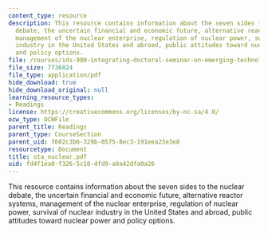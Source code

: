 ```yaml
---
content_type: resource
description: This resource contains information about the seven sides to the nuclear
  debate, the uncertain financial and economic future, alternative reactor systems,
  management of the nuclear enterprise, regulation of nuclear power, survival of nuclear
  industry in the United States and abroad, public attitudes toward nuclear power
  and policy options.
file: /courses/ids-900-integrating-doctoral-seminar-on-emerging-technologies-fall-2005/fd4f1ea0f3265c104fd9a9a42dfa0a26_ota_nuclear.pdf
file_size: 7736824
file_type: application/pdf
hide_download: true
hide_download_original: null
learning_resource_types:
- Readings
license: https://creativecommons.org/licenses/by-nc-sa/4.0/
ocw_type: OCWFile
parent_title: Readings
parent_type: CourseSection
parent_uid: f602c3b6-329b-0575-8ec3-191eea23e3e8
resourcetype: Document
title: ota_nuclear.pdf
uid: fd4f1ea0-f326-5c10-4fd9-a9a42dfa0a26
---
```

This resource contains information about the seven sides to the nuclear debate, the uncertain financial and economic future, alternative reactor systems, management of the nuclear enterprise, regulation of nuclear power, survival of nuclear industry in the United States and abroad, public attitudes toward nuclear power and policy options.